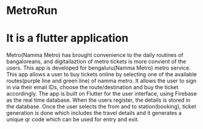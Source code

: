 # MetroRun
# It is a flutter application
Metro(Namma Metro) has brought convenience to the daily routines of bangaloreans, and digitailaztion of metro tickets is more convient of the users.
This app is developed for bengaluru(Namma Metro) metro service.
This app allows a user to buy tickets online by selecting one of the available routes(purple line and green line) of namma metro.
It allows the user to sign in via their email IDs, choose the route/destination and buy the ticket accordingly.
The app is built on Flutter for the user interface, using Firebase as the real time database.
When the users register, the details is stored in the database.
Once the user selects the from and to station(booking), ticket generation is done which includes the travel details and it generates a unique qr code which can be used for entry and exit.
